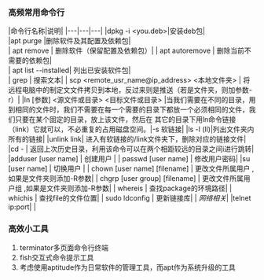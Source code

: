 ### 高频常用命令行
|命令行名称|说明|
|---|---|---|
|dpkg -i <you.deb>|安装deb包|  
|apt purge <package name>|删除软件及其配置及依赖包|   
| apt remove <package name> | 删除软件（保留配置及依赖包）| 
| apt autoremove <package name> | 删除当前不需要的依赖包|  
| apt list --installed| 列出已安装软件包|  
| grep <string> | 搜索文本| 
| scp <remote_usr_name@ip_address> <本地文件夹> | 将远程电脑中的制定文文件拷贝到本地，反过来则是推送（若是文件夹，则加参数-r）| 
|ln [参数] <源文件或目录> <目标文件或目录> |当我们需要在不同的目录，用到相同的文件时，我们不需要在每一个需要的目录下都放一个必须相同的文件，我们只要在某个固定的目录，放上该文件，然后在 其它的目录下用ln命令链接（link）它就可以，不必重复的占用磁盘空间。|-s 软链接| 
|ls -l (ll)|列出文件夹内所有的链接| 
|unlink link| 进入有软链接的/link文件夹下，删除对应的链接文件|          
|cd - | 返回上次历史目录，利用该命令可以在两个相距较远的目录之间i进行跳转|
|adduser [user name] | 创建用户 |
| passwd [user name] | 修改用户密码|
|su [user name] | 切换用户 |
| chown [user name] [filename] | 更改文件所属用户 ,如果是文件夹则添加-R参数|
| chgrp [user group] [filename] | 更改文件所属用户组 ,如果是文件夹则添加-R参数|
| whereis <package> | 查找package的环境路径| 
| whichis <file name> | 查找file的文件位置| 
| sudo ldconfig | 更新链接库|
| *网络相关*|
|telnet ip:port|            |



### 高效小工具
1. terminator多页面命令行终端
2. fish交互式命令提示工具
3. 考虑使用aptitude作为日常软件的管理工具，而apt作为系统升级的工具